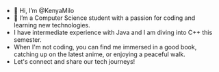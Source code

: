 - 👋 Hi, I’m @KenyaMilo
- 👀 I’m a Computer Science student with a passion for coding and learning new technologies. 
- I have intermediate experience with Java and I am diving into C++ this semester.
- When I'm not coding, you can find me immersed in a good book, catching up on the latest anime, or enjoying a peaceful walk.
- Let's connect and share our tech journeys!

